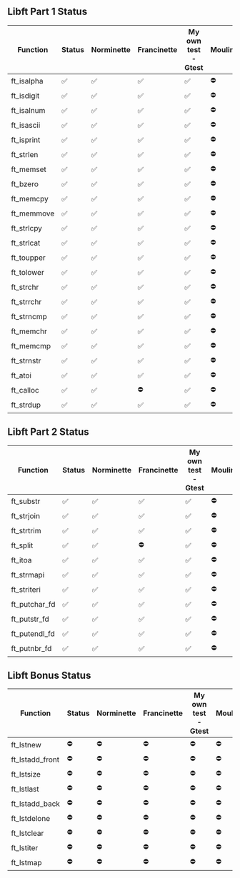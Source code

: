 
## Libft Part 1 Status
| Function | Status | Norminette | Francinette | My own test - Gtest | Moulinette
| --- | --- | --- | --- |--- | --- |
| ft_isalpha | ✅ | ✅ | ✅ | ✅ | ⛔️ |
| ft_isdigit | ✅ | ✅ | ✅ | ✅ | ⛔️ |
| ft_isalnum | ✅ | ✅ | ✅ | ✅ | ⛔️ |
| ft_isascii | ✅ | ✅ | ✅ | ✅ | ⛔️ |
| ft_isprint | ✅ | ✅ | ✅ | ✅ | ⛔️ |
| ft_strlen | ✅ | ✅ | ✅ | ✅ | ⛔️ |
| ft_memset | ✅ | ✅ | ✅ | ✅ | ⛔️ |
| ft_bzero | ✅ | ✅ | ✅ | ✅ | ⛔️ |
| ft_memcpy | ✅ | ✅ | ✅ | ✅ | ⛔️ |
| ft_memmove | ✅ | ✅ | ✅ | ✅ | ⛔️ |
| ft_strlcpy | ✅ | ✅ | ✅ | ✅ | ⛔️ |
| ft_strlcat | ✅ | ✅ | ✅ | ✅ | ⛔️ |
| ft_toupper | ✅ | ✅ | ✅ | ✅ | ⛔️ |
| ft_tolower | ✅ | ✅ | ✅ | ✅ | ⛔️ |
| ft_strchr | ✅ | ✅ | ✅ | ✅ | ⛔️ |
| ft_strrchr | ✅ | ✅ | ✅ | ✅ | ⛔️ |
| ft_strncmp | ✅ | ✅ | ✅ | ✅ | ⛔️ |
| ft_memchr | ✅ | ✅ | ✅ | ✅ | ⛔️ |
| ft_memcmp | ✅ | ✅ | ✅ | ✅ | ⛔️ |
| ft_strnstr | ✅ | ✅ | ✅ | ✅ | ⛔️ |
| ft_atoi | ✅ | ✅ | ✅ | ✅ | ⛔️ |
| ft_calloc | ✅ | ✅ | ⛔️ | ✅ | ⛔️ |
| ft_strdup | ✅ | ✅ | ✅ | ✅ | ⛔️ |

## Libft Part 2 Status
| Function | Status | Norminette | Francinette | My own test - Gtest | Moulinette
| --- | --- | --- | --- |--- | --- |
| ft_substr | ✅ | ✅ | ✅ | ✅ | ⛔️ |
| ft_strjoin | ✅ | ✅ | ✅ | ✅ | ⛔️ |
| ft_strtrim | ✅ | ✅ | ✅ | ✅ | ⛔️ |
| ft_split | ✅ | ✅ | ⛔️ | ✅ | ⛔️ |
| ft_itoa | ✅ | ✅ | ✅ | ✅ | ⛔️ |
| ft_strmapi | ✅ | ✅ | ✅ | ✅ | ⛔️ |
| ft_striteri | ✅ | ✅ | ✅ | ✅ | ⛔️ |
| ft_putchar_fd | ✅ | ✅ | ✅ | ✅ | ⛔️ |
| ft_putstr_fd | ✅ | ✅ | ✅ | ✅ | ⛔️ |
| ft_putendl_fd | ✅ | ✅ | ✅ | ✅ | ⛔️ |
| ft_putnbr_fd | ✅ | ✅ | ✅ | ✅ | ⛔️ |

## Libft Bonus Status
| Function | Status | Norminette | Francinette | My own test - Gtest | Moulinette
| --- | --- | --- | --- |--- | --- |
| ft_lstnew | ⛔️ | ⛔️ | ⛔️ | ⛔️ | ⛔️ |
| ft_lstadd_front | ⛔️ | ⛔️ | ⛔️ | ⛔️ | ⛔️ |
| ft_lstsize | ⛔️ | ⛔️ | ⛔️ | ⛔️ | ⛔️ |
| ft_lstlast | ⛔️ | ⛔️ | ⛔️ | ⛔️ | ⛔️ |
| ft_lstadd_back | ⛔️ | ⛔️ | ⛔️ | ⛔️ | ⛔️ |
| ft_lstdelone | ⛔️ | ⛔️ | ⛔️ | ⛔️ | ⛔️ |
| ft_lstclear | ⛔️ | ⛔️ | ⛔️ | ⛔️ | ⛔️ |
| ft_lstiter | ⛔️ | ⛔️ | ⛔️ | ⛔️ | ⛔️ |
| ft_lstmap | ⛔️ | ⛔️ | ⛔️ | ⛔️ | ⛔️ |
